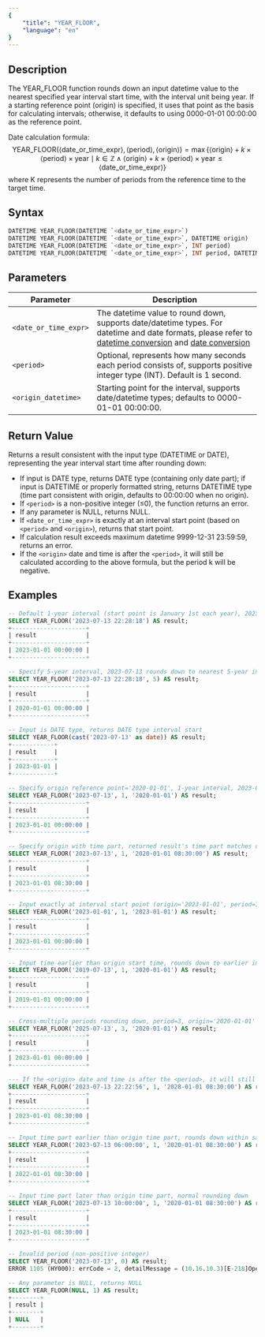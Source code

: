 ```yaml
---
{
    "title": "YEAR_FLOOR",
    "language": "en"
}
---
```


## Description
The YEAR_FLOOR function rounds down an input datetime value to the nearest specified year interval start time, with the interval unit being year. If a starting reference point (origin) is specified, it uses that point as the basis for calculating intervals; otherwise, it defaults to using 0000-01-01 00:00:00 as the reference point.

Date calculation formula:
$$
\text{YEAR\_FLOOR}(\langle\text{date\_or\_time\_expr}\rangle, \langle\text{period}\rangle, \langle\text{origin}\rangle) = \max\{\langle\text{origin}\rangle + k \times \langle\text{period}\rangle \times \text{year} \mid k \in \mathbb{Z} \land \langle\text{origin}\rangle + k \times \langle\text{period}\rangle \times \text{year} \leq \langle\text{date\_or\_time\_expr}\rangle\}
$$
where K represents the number of periods from the reference time to the target time.

## Syntax
```sql
DATETIME YEAR_FLOOR(DATETIME `<date_or_time_expr>`)
DATETIME YEAR_FLOOR(DATETIME `<date_or_time_expr>`, DATETIME origin)
DATETIME YEAR_FLOOR(DATETIME `<date_or_time_expr>`, INT period)
DATETIME YEAR_FLOOR(DATETIME `<date_or_time_expr>`, INT period, DATETIME origin)
```

## Parameters
| Parameter | Description |
|-----------|-------------|
| `<date_or_time_expr>` | The datetime value to round down, supports date/datetime types. For datetime and date formats, please refer to [datetime conversion](../../../../../docs/sql-manual/basic-element/sql-data-types/conversion/datetime-conversion) and [date conversion](../../../../../docs/sql-manual/basic-element/sql-data-types/conversion/date-conversion) |
| `<period>` | Optional, represents how many seconds each period consists of, supports positive integer type (INT). Default is 1 second. |
| `<origin_datetime>` | Starting point for the interval, supports date/datetime types; defaults to 0000-01-01 00:00:00. |

## Return Value
Returns a result consistent with the input type (DATETIME or DATE), representing the year interval start time after rounding down:

- If input is DATE type, returns DATE type (containing only date part); if input is DATETIME or properly formatted string, returns DATETIME type (time part consistent with origin, defaults to 00:00:00 when no origin).
- If `<period>` is a non-positive integer (≤0), the function returns an error.
- If any parameter is NULL, returns NULL.
- If `<date_or_time_expr>` is exactly at an interval start point (based on `<period>` and `<origin>`), returns that start point.
- If calculation result exceeds maximum datetime 9999-12-31 23:59:59, returns an error.
- If the `<origin>` date and time is after the `<period>`, it will still be calculated according to the above formula, but the period k will be negative.

## Examples
```sql
-- Default 1-year interval (start point is January 1st each year), 2023-07-13 rounds down to 2023-01-01
SELECT YEAR_FLOOR('2023-07-13 22:28:18') AS result;
+---------------------+
| result              |
+---------------------+
| 2023-01-01 00:00:00 |
+---------------------+

-- Specify 5-year interval, 2023-07-13 rounds down to nearest 5-year interval start (calculated with default origin)
SELECT YEAR_FLOOR('2023-07-13 22:28:18', 5) AS result;
+---------------------+
| result              |
+---------------------+
| 2020-01-01 00:00:00 |  
+---------------------+

-- Input is DATE type, returns DATE type interval start
SELECT YEAR_FLOOR(cast('2023-07-13' as date)) AS result;
+------------+
| result     |
+------------+
| 2023-01-01 |
+------------+

-- Specify origin reference point='2020-01-01', 1-year interval, 2023-07-13 rounds to 2023-01-01
SELECT YEAR_FLOOR('2023-07-13', 1, '2020-01-01') AS result;
+---------------------+
| result              |
+---------------------+
| 2023-01-01 00:00:00 |
+---------------------+

-- Specify origin with time part, returned result's time part matches origin
SELECT YEAR_FLOOR('2023-07-13', 1, '2020-01-01 08:30:00') AS result;
+---------------------+
| result              |
+---------------------+
| 2023-01-01 08:30:00 |
+---------------------+

-- Input exactly at interval start point (origin='2023-01-01', period=1), returns itself
SELECT YEAR_FLOOR('2023-01-01', 1, '2023-01-01') AS result;
+---------------------+
| result              |
+---------------------+
| 2023-01-01 00:00:00 |
+---------------------+

-- Input time earlier than origin start time, rounds down to earlier interval point
SELECT YEAR_FLOOR('2019-07-13', 1, '2020-01-01') AS result;
+---------------------+
| result              |
+---------------------+
| 2019-01-01 00:00:00 |
+---------------------+

-- Cross-multiple periods rounding down, period=3, origin='2020-01-01'
SELECT YEAR_FLOOR('2025-07-13', 3, '2020-01-01') AS result;
+---------------------+
| result              |
+---------------------+
| 2023-01-01 00:00:00 |
+---------------------+

--- If the <origin> date and time is after the <period>, it will still be calculated according to the above formula, but the period k will be negative.
SELECT YEAR_FLOOR('2023-07-13 22:22:56', 1, '2028-01-01 08:30:00') AS result;
+---------------------+
| result              |
+---------------------+
| 2023-01-01 08:30:00 |
+---------------------+

-- Input time part earlier than origin time part, rounds down within same year
SELECT YEAR_FLOOR('2023-07-13 06:00:00', 1, '2020-01-01 08:30:00') AS result;
+---------------------+
| result              |
+---------------------+
| 2022-01-01 08:30:00 |
+---------------------+

-- Input time part later than origin time part, normal rounding down
SELECT YEAR_FLOOR('2023-07-13 10:00:00', 1, '2020-01-01 08:30:00') AS result;
+---------------------+
| result              |
+---------------------+
| 2023-01-01 08:30:00 |
+---------------------+

-- Invalid period (non-positive integer)
SELECT YEAR_FLOOR('2023-07-13', 0) AS result;
ERROR 1105 (HY000): errCode = 2, detailMessage = (10.16.10.3)[E-218]Operation year_floor of 2023-07-13 00:00:00, 0 out of range

-- Any parameter is NULL, returns NULL
SELECT YEAR_FLOOR(NULL, 1) AS result;
+--------+
| result |
+--------+
| NULL   |
+--------+
```
